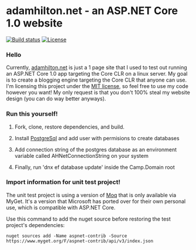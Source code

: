 # adamhilton.net - an ASP.NET Core 1.0 website

[![Build status](https://img.shields.io/appveyor/ci/felsig/ahnet/master.svg?style=flat-square)](https://ci.appveyor.com/project/Felsig/ahnet/branch/master)
[![License](https://img.shields.io/badge/license-MIT-blue.svg?style=flat-square)](LICENSE)


### Hello
Currently, [adamhilton.net](http://adamhilton.net) is just a 1 page site that I used to test out running an ASP.NET Core 1.0 app targeting the Core CLR on a linux server.
My goal is to create a blogging engine targeting the Core CLR that anyone can use. I'm licensing this project under the [MIT license](LICENSE), 
so feel free to use my code however you want! My only request is that you don't 100% steal my website design (you can do way better anyways).

### Run this yourself!
1. Fork, clone, restore dependencies, and build. 

2. Install [PostgreSql](http://www.postgresql.org/download/) and add user with permisions to create databases

3. Add connection string of the postgres database as an environment variable called AHNetConnectionString on your system

4. Finally, run 'dnx ef database update' inside the Camp.Domain root

### Import information for unit test project!
The unit test project is using a version of [Moq](https://github.com/moq/moq4) that is only available via MyGet. 
It's a version that Microsoft has ported over for their own personal use, which is compatible with ASP.NET Core.

Use this command to add the nuget source before restoring the test project's dependencies:
``` Shell
nuget sources add -Name aspnet-contrib -Source https://www.myget.org/F/aspnet-contrib/api/v3/index.json
```




